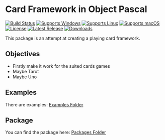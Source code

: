 # Card Framework in Object Pascal
[![Build Status](https://github.com/gcarreno/objpas-card-framework/actions/workflows/main.yaml/badge.svg?branch=main)](https://github.com/gcarreno/objpas-card-framework/actions)
[![Supports Windows](https://img.shields.io/badge/support-Windows-blue?logo=Windows)](https://github.com/gcarreno/objpas-card-framework/releases/latest)
[![Supports Linux](https://img.shields.io/badge/support-Linux-yellow?logo=Linux)](https://github.com/gcarreno/objpas-card-framework/releases/latest)
[![Supports macOS](https://img.shields.io/badge/support-macOS-black?logo=macOS)](https://github.com/gcarreno/objpas-card-framework/releases/latest)
[![License](https://img.shields.io/github/license/gcarreno/objpas-card-framework)](https://github.com/gcarreno/objpas-card-framework/blob/main/LICENSE)
[![Latest Release](https://img.shields.io/github/v/release/gcarreno/objpas-card-framework?label=latest%20release)](https://github.com/gcarreno/objpas-card-framework/releases/latest)
[![Downloads](https://img.shields.io/github/downloads/gcarreno/objpas-card-framework/total)](https://github.com/gcarreno/objpas-card-framework/releases)

This package is an attempt at creating a playing card framework.

## Objectives

- Firstly make it work for the suited cards games
- Maybe Tarot
- Maybe Uno

## Examples

There are examples: [Examples Folder](examples)

## Package

You can find the package here: [Packages Folder](packages)


